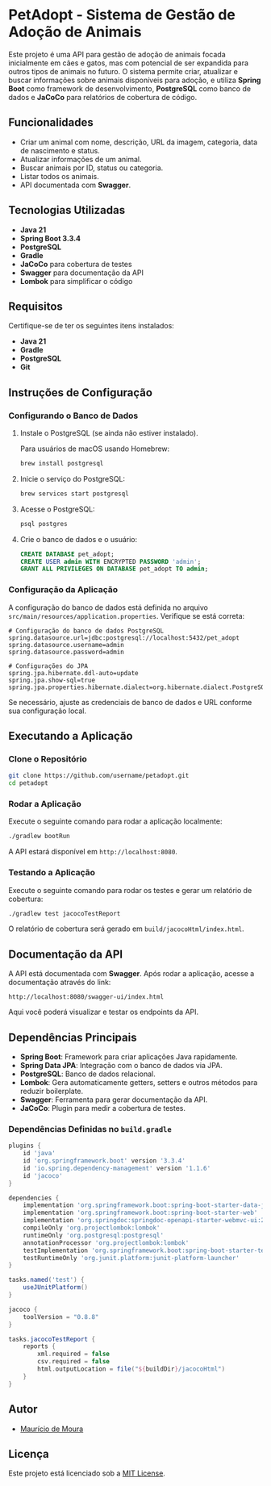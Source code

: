 
# PetAdopt - Sistema de Gestão de Adoção de Animais

Este projeto é uma API para gestão de adoção de animais focada inicialmente em cães e gatos, mas com potencial de ser expandida para outros tipos de animais no futuro. O sistema permite criar, atualizar e buscar informações sobre animais disponíveis para adoção, e utiliza **Spring Boot** como framework de desenvolvimento, **PostgreSQL** como banco de dados e **JaCoCo** para relatórios de cobertura de código.

## Funcionalidades

- Criar um animal com nome, descrição, URL da imagem, categoria, data de nascimento e status.
- Atualizar informações de um animal.
- Buscar animais por ID, status ou categoria.
- Listar todos os animais.
- API documentada com **Swagger**.

## Tecnologias Utilizadas

- **Java 21**
- **Spring Boot 3.3.4**
- **PostgreSQL**
- **Gradle**
- **JaCoCo** para cobertura de testes
- **Swagger** para documentação da API
- **Lombok** para simplificar o código

## Requisitos

Certifique-se de ter os seguintes itens instalados:

- **Java 21**
- **Gradle**
- **PostgreSQL**
- **Git**

## Instruções de Configuração

### Configurando o Banco de Dados

1. Instale o PostgreSQL (se ainda não estiver instalado).

   Para usuários de macOS usando Homebrew:

   ```bash
   brew install postgresql
   ```

2. Inicie o serviço do PostgreSQL:

   ```bash
   brew services start postgresql
   ```

3. Acesse o PostgreSQL:

   ```bash
   psql postgres
   ```

4. Crie o banco de dados e o usuário:

   ```sql
   CREATE DATABASE pet_adopt;
   CREATE USER admin WITH ENCRYPTED PASSWORD 'admin';
   GRANT ALL PRIVILEGES ON DATABASE pet_adopt TO admin;
   ```

### Configuração da Aplicação

A configuração do banco de dados está definida no arquivo `src/main/resources/application.properties`. Verifique se está correta:

```properties
# Configuração do banco de dados PostgreSQL
spring.datasource.url=jdbc:postgresql://localhost:5432/pet_adopt
spring.datasource.username=admin
spring.datasource.password=admin

# Configurações do JPA
spring.jpa.hibernate.ddl-auto=update
spring.jpa.show-sql=true
spring.jpa.properties.hibernate.dialect=org.hibernate.dialect.PostgreSQLDialect
```

Se necessário, ajuste as credenciais de banco de dados e URL conforme sua configuração local.

## Executando a Aplicação

### Clone o Repositório

```bash
git clone https://github.com/username/petadopt.git
cd petadopt
```

### Rodar a Aplicação

Execute o seguinte comando para rodar a aplicação localmente:

```bash
./gradlew bootRun
```

A API estará disponível em `http://localhost:8080`.

### Testando a Aplicação

Execute o seguinte comando para rodar os testes e gerar um relatório de cobertura:

```bash
./gradlew test jacocoTestReport
```

O relatório de cobertura será gerado em `build/jacocoHtml/index.html`.

## Documentação da API

A API está documentada com **Swagger**. Após rodar a aplicação, acesse a documentação através do link:

```
http://localhost:8080/swagger-ui/index.html
```

Aqui você poderá visualizar e testar os endpoints da API.

## Dependências Principais

- **Spring Boot**: Framework para criar aplicações Java rapidamente.
- **Spring Data JPA**: Integração com o banco de dados via JPA.
- **PostgreSQL**: Banco de dados relacional.
- **Lombok**: Gera automaticamente getters, setters e outros métodos para reduzir boilerplate.
- **Swagger**: Ferramenta para gerar documentação da API.
- **JaCoCo**: Plugin para medir a cobertura de testes.

### Dependências Definidas no `build.gradle`

```groovy
plugins {
    id 'java'
    id 'org.springframework.boot' version '3.3.4'
    id 'io.spring.dependency-management' version '1.1.6'
    id 'jacoco'
}

dependencies {
    implementation 'org.springframework.boot:spring-boot-starter-data-jpa'
    implementation 'org.springframework.boot:spring-boot-starter-web'
    implementation 'org.springdoc:springdoc-openapi-starter-webmvc-ui:2.1.0'
    compileOnly 'org.projectlombok:lombok'
    runtimeOnly 'org.postgresql:postgresql'
    annotationProcessor 'org.projectlombok:lombok'
    testImplementation 'org.springframework.boot:spring-boot-starter-test'
    testRuntimeOnly 'org.junit.platform:junit-platform-launcher'
}

tasks.named('test') {
    useJUnitPlatform()
}

jacoco {
    toolVersion = "0.8.8"
}

tasks.jacocoTestReport {
    reports {
        xml.required = false
        csv.required = false
        html.outputLocation = file("${buildDir}/jacocoHtml")
    }
}
```

## Autor

- [Maurício de Moura](https://github.com/mauriciodmoura)

## Licença

Este projeto está licenciado sob a [MIT License](LICENSE).
